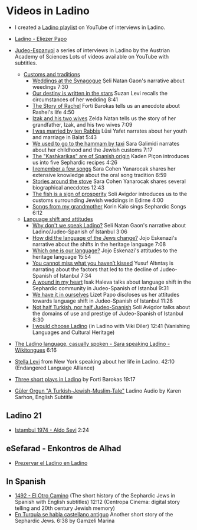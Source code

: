 # Videos in Ladino

* I created a [Ladino playlist](https://www.youtube.com/playlist?list=PLpSVfGBL5HR2AaU9KvGXmUa5hn8iYtOLq) on YouTube of interviews in Ladino.


* [Ladino - Eliezer Papo](https://www.youtube.com/watch?v=RLqIzWvi_4c)

* [Judeo-Espanyol](https://www.oeaw.ac.at/vlach/collections/judeo-spanish) a series of interviews in Ladino by the Austrian Academy of Sciences
  Lots of videos available on YouTube with subtitles.
    * [Customs and traditions](https://www.oeaw.ac.at/vlach/collections/judeo-spanish/judeo-spanish-in-istanbul/video-collection/customs-and-traditions)
        * [Weddings at the Synagogue](https://www.youtube.com/watch?v=vtceEufeLWA) Șeli Natan Gaon's narrative about weedings 7:30
        * [Our destiny is written in the stars](https://www.youtube.com/watch?v=1SO8I8oPuOY) Suzan Levi recalls the circumstances of her wedding 8:41
        * [The Story of Rachel](https://www.youtube.com/watch?v=GNwmEhqgpQQ) Forti Barokas tells us an anecdote about Rashel's life 4:50
        * [Izak and his two wives](https://www.youtube.com/watch?v=j3YG6pPoJNg) Zelda Natan tells us the story of her grandfather, Izak, and his two wives 7:09
        * [I was married by ten Rabbis](https://www.youtube.com/watch?v=VqkzwPkmAX4) Lüsi Yafet narrates about her youth and marriage in Balat 5:43
        * [We used to go to the hammam by taxi](https://www.youtube.com/watch?v=nEWxPaC1bqM) Sara Galimidi narrates about her childhood and the Jewish customs 7:17
        * [The "Kashkarikas" are of Spanish origin](https://www.youtube.com/watch?v=TDLH6Z74xg8) Kaden Piçon introduces us into five Sephardic recipes 4:26
        * [I remember a few songs](https://www.youtube.com/watch?v=DcD5S-3p0cQ) Sara Cohen Yanarocak shares her extensive knowledge about the oral song tradition 6:59
        * [Stories around the stove](https://www.youtube.com/watch?v=TJfZYrlRZj0) Sara Cohen Yanarocak shares several biographical anecdotes 12:43
        * [The fish is a sign of prosperity](https://www.youtube.com/watch?v=VsPl5Dp05Xs) Soli Avigdor  introduces us to the customs surrounding Jewish weddings in Edirne 4:00
        * [Songs from my grandmother](https://www.youtube.com/watch?v=bd7wLEwF8Yc) Korin Kalo sings Sephardic Songs 6:12
    * [Language shift and attitudes](https://www.oeaw.ac.at/vlach/collections/judeo-spanish/judeo-spanish-in-istanbul/video-collection/language-shift-and-attitudes/)
        * [Why don't we speak Ladino?](https://www.youtube.com/watch?v=N2S0lzA0ngo) Seli Natan Gaon's narrative about Ladino/Judeo-Spanish of Istanbul 3:06
        * [How did the language of the Jews change?](https://www.youtube.com/watch?v=-lu1o1xsTrs) Jojo Eskenazi's narrative about the shifts in the heritage language  7:08
        * [Which one is our language?](https://www.youtube.com/watch?v=YZ7GziwQFbw) Jojo Eskenazi's attitudes to the heritage language 15:54
        * [You cannot miss what you haven’t kissed](https://www.youtube.com/watch?v=RianRdfvsxo)  Yusuf Altıntaş is narrating about the factors that led to the decline of Judeo-Spanish of Istanbul 7:34
        * [A wound in my heart](https://www.youtube.com/watch?v=Lo26Tp-2ulo) Isak Haleva talks about language shift in the Sephardic community in Judeo-Spanish of Istanbul 9:31
        * [We have it in ourselves](https://www.youtube.com/watch?v=Ook4cgmmF14) Lizet Papo discloses us her attitudes towards language shift in Judeo-Spanish of Istanbul 11:28
        * [Not half Turkish, nor half Judeo-Spanish](https://www.youtube.com/watch?v=FVoyQNLb-zw) Soli Avigdor talks about the domains of use and prestige of Judeo-Spanish of Istanbul 8:30
        * [I would choose Ladino](https://www.youtube.com/watch?v=qGlhinGj_UE) (in Ladino with Viki Diler) 12:41 (Vanishing Languages and Cultural Heritage)


* [The Ladino language, casually spoken -  Sara speaking Ladino - Wikitongues](https://www.youtube.com/watch?v=E3qV-_Ba4PU)  6:16
* [Stella Levi](https://www.youtube.com/watch?v=fS6L5N5oiwE) from New York speaking about her life in Ladino. 42:10 (Endangered Language Alliance)
* [Three short plays in Ladino](https://www.youtube.com/watch?v=7zEYafr6M2c) by Forti Barokas 19:17
* [Güler Orgun "A Turkish-Jewish-Muslim-Tale"](https://www.youtube.com/watch?v=6PUw3GMgNgs)   Ladino Audio by Karen Sarhon, English Subtitle

## Ladino 21

* [Istambul 1974 - Aldo Sevi](https://www.youtube.com/watch?v=gY1Ai0HGbc8)  2:24

## eSefarad - Enkontros de Alhad

* [Prezervar el Ladino en Ladino](https://www.youtube.com/watch?v=9iENl0mQMIg)


## In Spanish

* [1492 - El Otro Camino](https://www.youtube.com/watch?v=wrNhMKFDPuk) (The short history of the Sephardic Jews in Spanish with English subtitles) 12:12  (Centropa Cinema: digital story telling and 20th century Jewish memory)
* [En Turquía se habla castellano antiguo](https://www.youtube.com/watch?v=9KpXecj1XZw) Another short story of the Sephardic Jews. 6:38 by Gamzeli Marina

